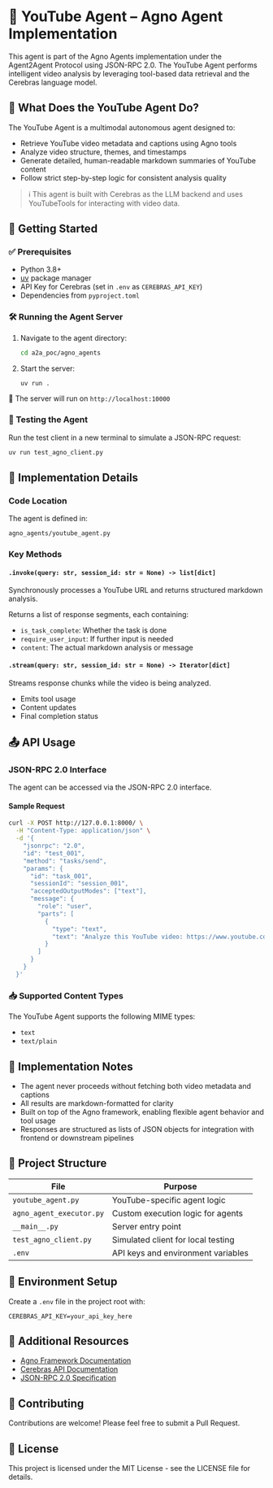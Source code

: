 # 🧠 YouTube Agent – Agno Agent Implementation

This agent is part of the Agno Agents implementation under the Agent2Agent Protocol using JSON-RPC 2.0. The YouTube Agent performs intelligent video analysis by leveraging tool-based data retrieval and the Cerebras language model.

## 🎯 What Does the YouTube Agent Do?

The YouTube Agent is a multimodal autonomous agent designed to:
- Retrieve YouTube video metadata and captions using Agno tools
- Analyze video structure, themes, and timestamps
- Generate detailed, human-readable markdown summaries of YouTube content
- Follow strict step-by-step logic for consistent analysis quality

> ℹ️ This agent is built with Cerebras as the LLM backend and uses YouTubeTools for interacting with video data.

## 🚀 Getting Started

### ✅ Prerequisites
- Python 3.8+
- [uv](https://github.com/astral-sh/uv) package manager
- API Key for Cerebras (set in `.env` as `CEREBRAS_API_KEY`)
- Dependencies from `pyproject.toml`

### 🛠️ Running the Agent Server

1. Navigate to the agent directory:
   ```bash
   cd a2a_poc/agno_agents
   ```

2. Start the server:
   ```bash
   uv run .
   ```

📡 The server will run on `http://localhost:10000`

### 🧪 Testing the Agent

Run the test client in a new terminal to simulate a JSON-RPC request:
```bash
uv run test_agno_client.py
```

## 🔧 Implementation Details

### Code Location
The agent is defined in:
```bash
agno_agents/youtube_agent.py
```

### Key Methods

#### `.invoke(query: str, session_id: str = None) -> list[dict]`
Synchronously processes a YouTube URL and returns structured markdown analysis.

Returns a list of response segments, each containing:
- `is_task_complete`: Whether the task is done
- `require_user_input`: If further input is needed
- `content`: The actual markdown analysis or message

#### `.stream(query: str, session_id: str = None) -> Iterator[dict]`
Streams response chunks while the video is being analyzed.
- Emits tool usage
- Content updates
- Final completion status

## 📤 API Usage

### JSON-RPC 2.0 Interface

The agent can be accessed via the JSON-RPC 2.0 interface.

#### Sample Request
```bash
curl -X POST http://127.0.0.1:8000/ \
  -H "Content-Type: application/json" \
  -d '{
    "jsonrpc": "2.0",
    "id": "test_001",
    "method": "tasks/send",
    "params": {
      "id": "task_001",
      "sessionId": "session_001",
      "acceptedOutputModes": ["text"],
      "message": {
        "role": "user",
        "parts": [
          {
            "type": "text",
            "text": "Analyze this YouTube video: https://www.youtube.com/watch?v=dQw4w9WgXcQ"
          }
        ]
      }
    }
  }'
```

### 📥 Supported Content Types
The YouTube Agent supports the following MIME types:
- `text`
- `text/plain`

## 🧠 Implementation Notes

- The agent never proceeds without fetching both video metadata and captions
- All results are markdown-formatted for clarity
- Built on top of the Agno framework, enabling flexible agent behavior and tool usage
- Responses are structured as lists of JSON objects for integration with frontend or downstream pipelines

## 📁 Project Structure

| File | Purpose |
|------|---------|
| `youtube_agent.py` | YouTube-specific agent logic |
| `agno_agent_executor.py` | Custom execution logic for agents |
| `__main__.py` | Server entry point |
| `test_agno_client.py` | Simulated client for local testing |
| `.env` | API keys and environment variables |

## 🔐 Environment Setup

Create a `.env` file in the project root with:
```env
CEREBRAS_API_KEY=your_api_key_here
```

## 📝 Additional Resources

- [Agno Framework Documentation](https://github.com/agno-ai/agno)
- [Cerebras API Documentation](https://docs.cerebras.net)
- [JSON-RPC 2.0 Specification](https://www.jsonrpc.org/specification)

## 🤝 Contributing

Contributions are welcome! Please feel free to submit a Pull Request.

## 📄 License

This project is licensed under the MIT License - see the LICENSE file for details.
